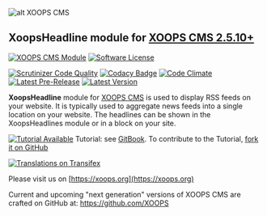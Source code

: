 ![alt XOOPS CMS](https://xoops.org/images/logoXoopsPhp8.png)
## XoopsHeadline module for  [XOOPS CMS 2.5.10+](https://xoops.org)
[![XOOPS CMS Module](https://img.shields.io/badge/XOOPS%20CMS-Module-blue.svg)](https://xoops.org)
[![Software License](https://img.shields.io/badge/license-GPL-brightgreen.svg?style=flat)](https://www.gnu.org/licenses/gpl-2.0.html)

[![Scrutinizer Code Quality](https://img.shields.io/scrutinizer/g/mambax7/xoopsheadline.svg?style=flat)](https://scrutinizer-ci.com/g/mambax7/xoopsheadline/?branch=master)
[![Codacy Badge](https://api.codacy.com/project/badge/grade/2d27c0023ee54f0b9ba2b5d17a68b2a5)](https://www.codacy.com/app/mambax7/xoopsheadline)
[![Code Climate](https://img.shields.io/codeclimate/github/mambax7/xoopsheadline.svg?style=flat)](https://codeclimate.com/github/mambax7/xoopsheadline)
[![Latest Pre-Release](https://img.shields.io/github/tag/XoopsModules25x/xoopsheadline.svg?style=flat)](https://github.com/XoopsModules25x/xoopsheadline/tags/)
[![Latest Version](https://img.shields.io/github/release/XoopsModules25x/xoopsheadline.svg?style=flat)](https://github.com/XoopsModules25x/xoopsheadline/releases/)

**XoopsHeadline** module for [XOOPS CMS](https://xoops.org) is used to display RSS feeds on your website. It is typically used to aggregate news feeds into a single location on your website. The headlines can be shown in the XoopsHeadlines module or in a block on your site.

[![Tutorial Available](https://xoops.org/images/tutorial-available-blue.svg)](https://xoops.gitbook.io/xoopsheadline-tutorial/) Tutorial: see [GitBook](https://xoops.gitbook.io/xoopsheadline-tutorial/).
To contribute to the Tutorial, [fork it on GitHub](https://github.com/XoopsDocs/xoopsheadline-tutorial)

[![Translations on Transifex](https://xoops.org/images/translations-transifex-blue.svg)](https://www.transifex.com/xoops)

Please visit us on  [https://xoops.org](https://xoops.org)

Current and upcoming "next generation" versions of XOOPS CMS are crafted on GitHub at: https://github.com/XOOPS
